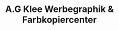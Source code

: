 ---
title: "A.G Klee Werbegraphik & Farbkopiercenter"
url: /frankenburg-am-hausruck/a-g-klee-werbegraphik-und-farbkopiercenter/
shop: Kopieren
---